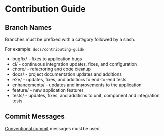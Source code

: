 # Contribution Guide

## Branch Names
Branches must be prefixed with a category followed by a slash.

For example: `docs/contributing-guide`

* bugfix/ - fixes to application bugs
* ci/ - continuous integration updates, fixes, and configuration
* chore/ - refactoring and code cleanup
* docs/ - project documentation updates and additions
* e2e/ - updates, fixes, and additions to end-to-end tests
* enhancements/ - updates and improvements to the application
* feature/ - new application features
* tests/ - updates, fixes, and additions to unit, component and integration tests

## Commit Messages
[Conventional commit](https://www.conventionalcommits.org/en/v1.0.0/) messages must be used.
